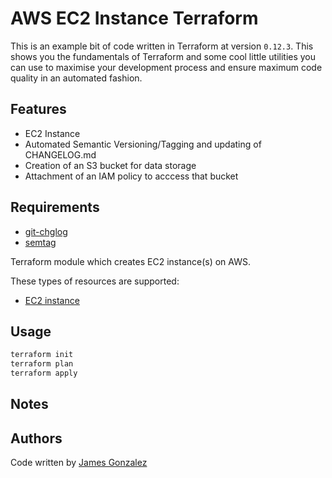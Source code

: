 # AWS EC2 Instance Terraform 

This is an example bit of code written in Terraform at version `0.12.3`. This shows you the fundamentals of Terraform and some cool little utilities you can use to maximise your development process and ensure maximum code quality in an automated fashion.

## Features
* EC2 Instance
* Automated Semantic Versioning/Tagging and updating of CHANGELOG.md
* Creation of an S3 bucket for data storage
* Attachment of an IAM policy to acccess that bucket


## Requirements
* [git-chglog](https://github.com/git-chglog/git-chglog)
* [semtag](https://github.com/pnikosis/semtag)

Terraform module which creates EC2 instance(s) on AWS.

These types of resources are supported:

* [EC2 instance](https://www.terraform.io/docs/providers/aws/r/instance.html)


## Usage
```bash
terraform init
terraform plan
terraform apply
```


## Notes


<!-- BEGINNING OF PRE-COMMIT-TERRAFORM DOCS HOOK -->

<!-- END OF PRE-COMMIT-TERRAFORM DOCS HOOK -->

## Authors

Code written by [James Gonzalez](https://github.com/cultavix)
